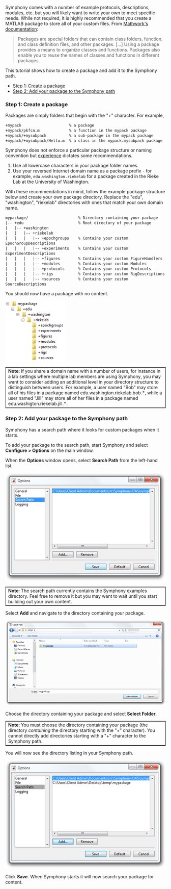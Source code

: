 Symphony comes with a number of example protocols, descriptions, modules, etc. but you will likely want to write your own to meet specific needs. While not required, it is highly recommended that you create a MATLAB package to store all of your custom files. From [Mathwork's documentation](http://www.mathworks.com/help/matlab/matlab_oop/scoping-classes-with-packages.html):

> Packages are special folders that can contain class folders, function, and class definition files, and other packages. [...] Using a package provides a means to organize classes and functions. Packages also enable you to reuse the names of classes and functions in different packages.

This tutorial shows how to create a package and add it to the Symphony path.

- [Step 1: Create a package](#step-1-create-a-package)
- [Step 2: Add your package to the Symphony path](#step-2-add-your-package-to-the-symphony-path)

### Step 1: Create a package
Packages are simply folders that begin with the "+" character. For example,

```
+mypack                     % a package
+mypack/pkfcn.m             % a function in the mypack package
+mypack/+mysubpack          % a sub-package in the mypack package
+mypack/+mysubpack/Hello.m  % a class in the mypack.mysubpack package
```

Symphony does not enforce a particular package structure or naming convention but [experience](https://docs.oracle.com/javase/tutorial/java/package/namingpkgs.html) dictates some recommendations.

1. Use all lowercase characters in your package folder names.
1. Use your reversed Internet domain name as a package prefix - for example, `edu.washington.riekelab` for a package created in the Rieke Lab at the University of Washington.

With these recommendations in mind, follow the example package structure below and create your own package directory. Replace the "edu", "washington", "riekelab" directories with ones that match your own domain name.

```
mypackage/                      % Directory containing your package
|-- +edu                        % Root directory of your package
|   |-- +washington
|   |   |-- +riekelab
|   |   |   |-- +epochgroups    % Contains your custom EpochGroupDescriptions
|   |   |   |-- +experiments    % Contains your custom ExperimentDescriptions
|   |   |   |-- +figures        % Contains your custom FigureHandlers
|   |   |   |-- +modules        % Contains your custom Modules
|   |   |   |-- +protocols      % Contains your custom Protocols
|   |   |   |-- +rigs           % Contains your custom RigDescriptions
|   |   |   |-- +sources        % Contains your custom SourceDescriptions
```

You should now have a package with no content.

![structure](images/create-a-package/structure.png)

<table cellspacing="0" class="note" summary="Note" cellpadding="5" border="1"><tbody><tr width="90%"><td>
<b>Note:</b> If you share a domain name with a number of users, for instance in a lab settings where multiple lab members are using Symphony, you may want to consider adding an additional level in your directory structure to distinguish between users. For example, a user named "Bob" may store all of his files in a package named edu.washington.riekelab.bob.*, while a user named "Jill" may store all of her files in a package named edu.washigton.riekelab.jill.*.
</td></tr></tbody></table>

### Step 2: Add your package to the Symphony path
Symphony has a search path where it looks for custom packages when it starts.

To add your package to the search path, start Symphony and select **Configure > Options** on the main window.

When the **Options** window opens, select **Search Path** from the left-hand list.

![options](images/create-a-package/options.png)

<table cellspacing="0" class="note" summary="Note" cellpadding="5" border="1"><tbody><tr width="90%"><td>
<b>Note:</b> The search path currently contains the Symphony examples directory. Feel free to remove it but you may want to wait until you start building out your own content.
</td></tr></tbody></table>

Select **Add** and navigate to the directory containing your package.

![root](images/create-a-package/root-directory.png)

Choose the directory containing your package and select **Select Folder**.

<table cellspacing="0" class="note" summary="Note" cellpadding="5" border="1"><tbody><tr width="90%"><td>
<b>Note:</b> You must choose the directory containing your package (the directory <i>containing</i> the directory starting with the "+" character). You cannot directly add directories starting with a "+" character to the Symphony path.
</td></tr></tbody></table>

You will now see the directory listing in your Symphony path.

![path](images/create-a-package/path.png)

Click **Save**. When Symphony starts it will now search your package for content.
